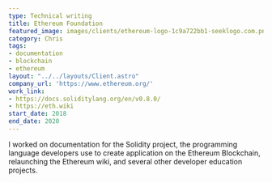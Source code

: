 ```yaml
---
type: Technical writing
title: Ethereum Foundation
featured_image: images/clients/ethereum-logo-1c9a722bb1-seeklogo.com.png
category: Chris
tags:
- documentation
- blockchain
- ethereum
layout: "../../layouts/Client.astro"
company_url: 'https://www.ethereum.org/'
work_link:
- https://docs.soliditylang.org/en/v0.8.0/
- https://eth.wiki
start_date: 2018
end_date: 2020
---
```


I worked on documentation for the Solidity project, the programming language developers use to create application on the Ethereum Blockchain, relaunching the Ethereum wiki, and several other developer education projects.
